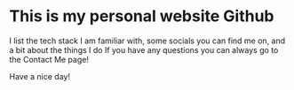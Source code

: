 # This is my personal website Github

I list the tech stack I am familiar with, some socials you can find me on, and a bit about the things I do
If you have any questions you can always go to the Contact Me page!

Have a nice day!

